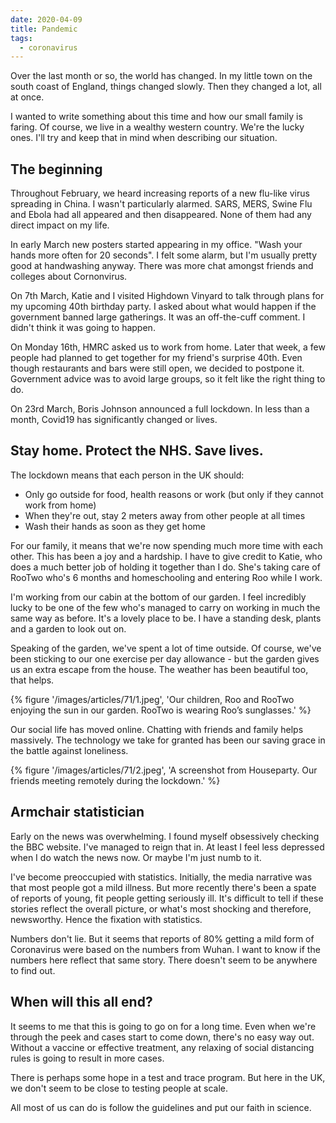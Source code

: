 ```yaml
---
date: 2020-04-09
title: Pandemic
tags:
  - coronavirus
---
```

Over the last month or so, the world has changed. In my little town on the south coast of England, things changed slowly. Then they changed a lot, all at once. 

I wanted to write something about this time and how our small family is faring. Of course, we live in a wealthy western country. We're the lucky ones. I'll try and keep that in mind when describing our situation.

## The beginning

Throughout February, we heard increasing reports of a new flu-like virus spreading in China. I wasn't particularly alarmed. SARS, MERS, Swine Flu and Ebola had all appeared and then disappeared. None of them had any direct impact on my life.

In early March new posters started appearing in my office. "Wash your hands more often for 20 seconds". I felt some alarm, but I'm usually pretty good at handwashing anyway. There was more chat amongst friends and colleges about Cornonvirus.

On 7th March, Katie and I visited Highdown Vinyard to talk through plans for my upcoming 40th birthday party. I asked about what would happen if the government banned large gatherings. It was an off-the-cuff comment. I didn't think it was going to happen. 

On Monday 16th, HMRC asked us to work from home. Later that week, a few people had planned to get together for my friend's surprise 40th. Even though restaurants and bars were still open, we decided to postpone it. Government advice was to avoid large groups, so it felt like the right thing to do.

On 23rd March, Boris Johnson announced a full lockdown. In less than a month, Covid19 has significantly changed or lives.

## Stay home. Protect the NHS. Save lives.

The lockdown means that each person in the UK should:

* Only go outside for food, health reasons or work (but only if they cannot work from home)
* When they're out, stay 2 meters away from other people at all times
* Wash their hands as soon as they get home

For our family, it means that we're now spending much more time with each other. This has been a joy and a hardship. I have to give credit to Katie, who does a much better job of holding it together than I do. She's taking care of RooTwo who's 6 months and homeschooling and entering Roo while I work.

I'm working from our cabin at the bottom of our garden. I feel incredibly lucky to be one of the few who's managed to carry on working in much the same way as before. It's a lovely place to be. I have a standing desk, plants and a garden to look out on.

Speaking of the garden, we've spent a lot of time outside. Of course, we've been sticking to our one exercise per day allowance - but the garden gives us an extra escape from the house. The weather has been beautiful too, that helps.

{% figure '/images/articles/71/1.jpeg', 'Our children, Roo and RooTwo enjoying the sun in our garden. RooTwo is wearing Roo’s sunglasses.' %}

Our social life has moved online. Chatting with friends and family helps massively. The technology we take for granted has been our saving grace in the battle against loneliness. 

{% figure '/images/articles/71/2.jpeg', 'A screenshot from Houseparty. Our friends meeting remotely during the lockdown.' %}

## Armchair statistician

Early on the news was overwhelming. I found myself obsessively checking the BBC website. I've managed to reign that in. At least I feel less depressed when I do watch the news now. Or maybe I'm just numb to it.

I've become preoccupied with statistics. Initially, the media narrative was that most people got a mild illness. But more recently there's been a spate of reports of young, fit people getting seriously ill. It's difficult to tell if these stories reflect the overall picture, or what's most shocking and therefore, newsworthy. Hence the fixation with statistics. 

Numbers don't lie. But it seems that reports of 80% getting a mild form of Coronavirus were based on the numbers from Wuhan. I want to know if the numbers here reflect that same story. There doesn't seem to be anywhere to find out. 

## When will this all end?

It seems to me that this is going to go on for a long time. Even when we're through the peek and cases start to come down, there's no easy way out. Without a vaccine or effective treatment, any relaxing of social distancing rules is going to result in more cases. 

There is perhaps some hope in a test and trace program. But here in the UK, we don't seem to be close to testing people at scale. 

All most of us can do is follow the guidelines and put our faith in science. 